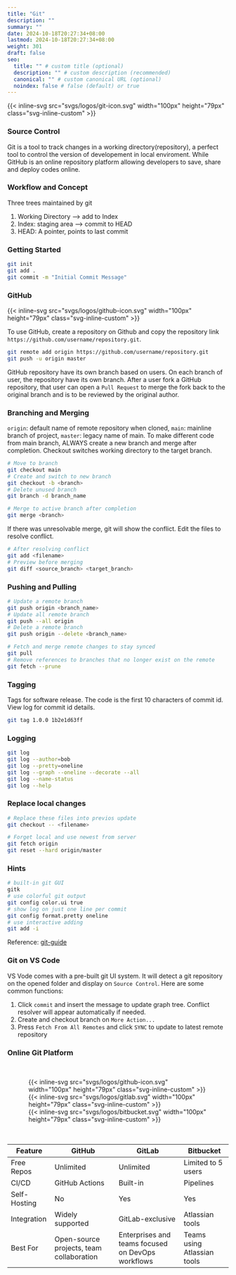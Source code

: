 ```yaml
---
title: "Git"
description: ""
summary: ""
date: 2024-10-18T20:27:34+08:00
lastmod: 2024-10-18T20:27:34+08:00
weight: 301
draft: false
seo:
  title: "" # custom title (optional)
  description: "" # custom description (recommended)
  canonical: "" # custom canonical URL (optional)
  noindex: false # false (default) or true
---
```


{{< inline-svg src="svgs/logos/git-icon.svg" width="100px" height="79px" class="svg-inline-custom" >}}

### Source Control

Git is a tool to track changes in a working directory(repository), a perfect tool to control the version of developement in local enviroment. While GitHub is an online repository platform allowing developers to save, share and deploy codes online.

### Workflow and Concept

Three trees maintained by git

1. Working Directory    --> add to Index
2. Index: staging area  --> commit to HEAD
3. HEAD: A pointer, points to last commit

### Getting Started

```bash
git init
git add .
git commit -m "Initial Commit Message"
```

### GitHub

{{< inline-svg src="svgs/logos/github-icon.svg" width="100px" height="79px" class="svg-inline-custom" >}}

To use GitHub, create a repository on Github and copy the repository link `https://github.com/username/repository.git`.

```bash
git remote add origin https://github.com/username/repository.git
git push -u origin master
```

GitHub repository have its own branch based on users. On each branch of user, the repository have its own branch. After a user fork a GitHub repository, that user can open a `Pull Request` to merge the fork back to the original branch and is to be reviewed by the original author.

### Branching and Merging

`origin`: default name of remote repository when cloned, `main`: mainline branch of project, `master`: legacy name of main. To make different code from main branch, ALWAYS create a new branch and merge after completion. Checkout switches working directory to the target branch.

```bash
# Move to branch
git checkout main
# Create and switch to new branch
git checkout -b <branch>
# Delete unused branch
git branch -d branch_name

# Merge to active branch after completion
git merge <branch>
```

If there was unresolvable merge, git will show the conflict. Edit the files to resolve conflict.

```bash
# After resolving conflict
git add <filename>
# Preview before merging
git diff <source_branch> <target_branch>
```

### Pushing and Pulling

```bash
# Update a remote branch
git push origin <branch_name>
# Update all remote branch
git push --all origin
# Delete a remote branch
git push origin --delete <branch_name>

# Fetch and merge remote changes to stay synced
git pull
# Remove references to branches that no longer exist on the remote
git fetch --prune
```

### Tagging

Tags for software release. The code is the first 10 characters of commit id. View log for commit id details.

```bash
git tag 1.0.0 1b2e1d63ff
```

### Logging

```bash
git log
git log --author=bob
git log --pretty=oneline
git log --graph --oneline --decorate --all
git log --name-status
git log --help
```

### Replace local changes

```bash
# Replace these files into previos update
git checkout -- <filename>
```

```bash
# Forget local and use newest from server
git fetch origin
git reset --hard origin/master
```

### Hints

```bash
# built-in git GUI
gitk
# use colorful git output
git config color.ui true
# show log on just one line per commit
git config format.pretty oneline
# use interactive adding
git add -i
```

Reference: [git-guide](https://rogerdudler.github.io/git-guide/)

### Git on VS Code

VS Vode comes with a pre-built git UI system. It will detect a git repository on the opened folder and display on `Source Control`. Here are some common functions:

1. Click `commit` and insert the message to update graph tree. Conflict resolver will appear automatically if needed.
2. Create and checkout branch on `More Action...`
3. Press `Fetch From All Remotes` and click `SYNC` to update to latest remote repository

### Online Git Platform

<div class="container-fluid" style="margin: 3rem">
    <div class="row">
        <div class=" col-12 col-sm-4 flex-fill">
          {{< inline-svg src="svgs/logos/github-icon.svg" width="100px" height="79px" class="svg-inline-custom" >}}
        </div>
        <div class=" col-12 col-sm-4 flex-fill">
          {{< inline-svg src="svgs/logos/gitlab.svg" width="100px" height="79px" class="svg-inline-custom" >}}
        </div>
        <div class=" col-12 col-sm-4 flex-fill">
          {{< inline-svg src="svgs/logos/bitbucket.svg" width="100px" height="79px" class="svg-inline-custom" >}}
        </div>
    </div>
</div>

| Feature | GitHub | GitLab | Bitbucket |
| - | - | - | - |
| Free Repos | Unlimited | Unlimited | Limited to 5 users |
| CI/CD | GitHub Actions | Built-in | Pipelines |
| Self-Hosting | No | Yes | Yes |
| Integration | Widely supported | GitLab-exclusive | Atlassian tools |
| Best For | Open-source projects, team collaboration | Enterprises and teams focused on DevOps workflows | Teams using Atlassian tools |
